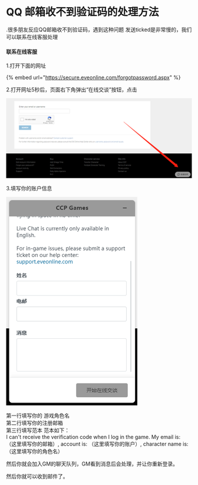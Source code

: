 # QQ 邮箱收不到验证码的处理方法

.很多朋友反应QQ邮箱收不到验证码，遇到这种问题 发送ticked是非常慢的，我们可以联系在线客服处理

#### 联系在线客服

1.打开下面的网址

{% embed url="https://secure.eveonline.com/forgotpassword.aspx" %}

2.打开网址5秒后，页面右下角弹出“在线交谈”按钮，点击

![](../../.gitbook/assets/wei-xin-jie-tu-20191207002918.png)

3.填写你的账户信息

![](../../.gitbook/assets/wei-xin-jie-tu-20191207002930.png)

第一行填写你的 游戏角色名  
第二行填写你的注册邮箱  
第三行填写范本 范本如下：  
I can't receive the verification code when I log in the game. My email is: （这里填写你的邮箱）, account is: （这里填写你的账户）, character name is: （这里填写你的角色名）

然后你就会加入GM的聊天队列，GM看到消息后会处理，并让你重新登录。

然后你就可以收到邮件了。

